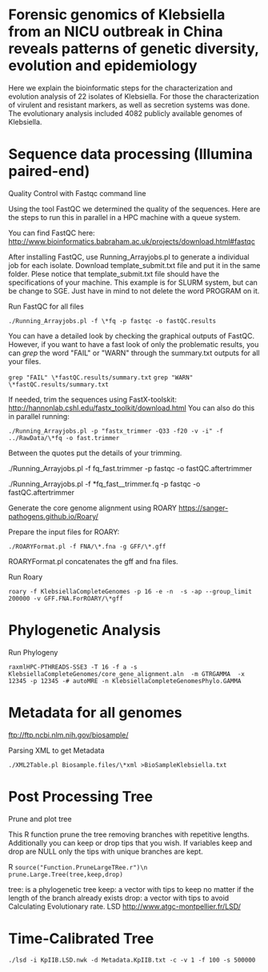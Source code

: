 # Forensic genomics of Klebsiella from an NICU outbreak in China reveals patterns of genetic diversity, evolution and epidemiology

Here we explain the bioinformatic steps for the characterization and evolution analysis of 22 isolates of Klebsiella. For those the characterization of virulent and resistant markers, as well as secretion systems was done. The evolutionary analysis included 4082 publicly available genomes of Klebsiella.

# Sequence data processing (Illumina paired-end)

Quality Control with Fastqc command line

Using the tool FastQC we determined the quality of the sequences. Here are the steps to run this in parallel in a HPC machine with a queue system.

You can find FastQC here: http://www.bioinformatics.babraham.ac.uk/projects/download.html#fastqc

After installing FastQC, use Running_Arrayjobs.pl to generate a individual job for each isolate. Download template_submit.txt file and put it in the same folder. Plese notice that template_submit.txt file should have the specifications of your machine. This example is for SLURM system, but can be change to SGE. Just have in mind to not delete the word PROGRAM on it.

Run FastQC for all files

`./Running_Arrayjobs.pl -f \*fq -p fastqc -o fastQC.results`

You can have a detailed look by checking the graphical outputs of FastQC. However, if you want to have a fast look of only the problematic results, you can *grep* the word "FAIL" or "WARN" through the summary.txt outputs for all your files.

`grep "FAIL" \*fastQC.results/summary.txt`
`grep "WARN" \*fastQC.results/summary.txt`

If needed, trim the sequences using FastX-toolskit: http://hannonlab.cshl.edu/fastx_toolkit/download.html
You can also do this in parallel running:

`./Running_Arrayjobs.pl -p "fastx_trimmer -Q33 -f20 -v -i" -f ../RawData/\*fq -o fast.trimmer`

Between the quotes put the details of your trimming.






./Running_Arrayjobs.pl -f fq_fast.trimmer -p fastqc -o fastQC.aftertrimmer

./Running_Arrayjobs.pl -f *fq_fast__trimmer.fq -p fastqc -o fastQC.aftertrimmer

Generate the core genome alignment using ROARY
https://sanger-pathogens.github.io/Roary/

Prepare the input files for ROARY:

`./ROARYFormat.pl -f FNA/\*.fna -g GFF/\*.gff`

ROARYFormat.pl concatenates the gff and fna files.

Run Roary

`roary -f KlebsiellaCompleteGenomes -p 16 -e -n  -s -ap --group_limit 200000 -v GFF.FNA.ForROARY/\*gff`


# Phylogenetic Analysis
Run Phylogeny

`raxmlHPC-PTHREADS-SSE3 -T 16 -f a -s KlebsiellaCompleteGenomes/core_gene_alignment.aln  -m GTRGAMMA  -x 12345 -p 12345 -# autoMRE -n KlebsiellaCompleteGenomesPhylo.GAMMA`


# Metadata for all genomes
ftp://ftp.ncbi.nlm.nih.gov/biosample/

Parsing XML to get Metadata

`./XML2Table.pl Biosample.files/\*xml >BioSampleKlebsiella.txt`

# Post Processing Tree

Prune and plot tree

This R function prune the tree removing branches with repetitive lengths. Additionally
you can keep or drop tips that you wish. If variables keep and drop are NULL only the
tips with unique branches are kept.

R
`source("Function.PruneLargeTRee.r")\n
prune.Large.Tree(tree,keep,drop)`

tree: is a phylogenetic tree
keep: a vector with tips to keep no matter if the length of the branch already exists
drop: a vector with tips to avoid
Calculating Evolutionary rate. LSD
http://www.atgc-montpellier.fr/LSD/

# Time-Calibrated Tree

 `./lsd -i KpIIB.LSD.nwk -d Metadata.KpIIB.txt -c -v 1 -f 100 -s 500000`
